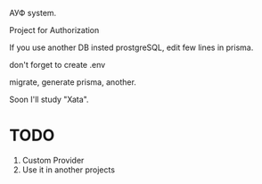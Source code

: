 АУФ system.

Project for Authorization

If you use another DB insted prostgreSQL, edit few lines in prisma.

don't forget to create .env

migrate, generate prisma, another.

Soon I'll study "Xata".

TODO
====
1. Custom Provider
2. Use it in another projects